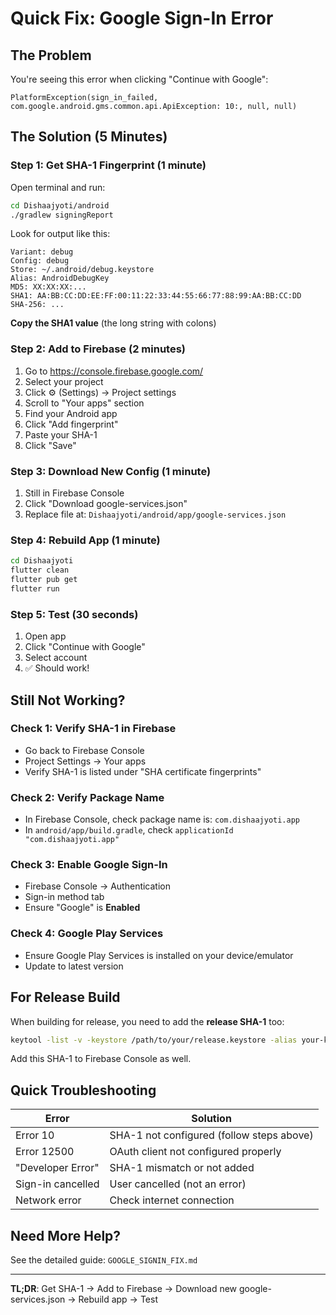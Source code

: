 # Quick Fix: Google Sign-In Error

## The Problem
You're seeing this error when clicking "Continue with Google":
```
PlatformException(sign_in_failed, com.google.android.gms.common.api.ApiException: 10:, null, null)
```

## The Solution (5 Minutes)

### Step 1: Get SHA-1 Fingerprint (1 minute)

Open terminal and run:
```bash
cd Dishaajyoti/android
./gradlew signingReport
```

Look for output like this:
```
Variant: debug
Config: debug
Store: ~/.android/debug.keystore
Alias: AndroidDebugKey
MD5: XX:XX:XX:...
SHA1: AA:BB:CC:DD:EE:FF:00:11:22:33:44:55:66:77:88:99:AA:BB:CC:DD
SHA-256: ...
```

**Copy the SHA1 value** (the long string with colons)

### Step 2: Add to Firebase (2 minutes)

1. Go to https://console.firebase.google.com/
2. Select your project
3. Click ⚙️ (Settings) → Project settings
4. Scroll to "Your apps" section
5. Find your Android app
6. Click "Add fingerprint"
7. Paste your SHA-1
8. Click "Save"

### Step 3: Download New Config (1 minute)

1. Still in Firebase Console
2. Click "Download google-services.json"
3. Replace file at: `Dishaajyoti/android/app/google-services.json`

### Step 4: Rebuild App (1 minute)

```bash
cd Dishaajyoti
flutter clean
flutter pub get
flutter run
```

### Step 5: Test (30 seconds)

1. Open app
2. Click "Continue with Google"
3. Select account
4. ✅ Should work!

## Still Not Working?

### Check 1: Verify SHA-1 in Firebase
- Go back to Firebase Console
- Project Settings → Your apps
- Verify SHA-1 is listed under "SHA certificate fingerprints"

### Check 2: Verify Package Name
- In Firebase Console, check package name is: `com.dishaajyoti.app`
- In `android/app/build.gradle`, check `applicationId "com.dishaajyoti.app"`

### Check 3: Enable Google Sign-In
- Firebase Console → Authentication
- Sign-in method tab
- Ensure "Google" is **Enabled**

### Check 4: Google Play Services
- Ensure Google Play Services is installed on your device/emulator
- Update to latest version

## For Release Build

When building for release, you need to add the **release SHA-1** too:

```bash
keytool -list -v -keystore /path/to/your/release.keystore -alias your-key-alias
```

Add this SHA-1 to Firebase Console as well.

## Quick Troubleshooting

| Error | Solution |
|-------|----------|
| Error 10 | SHA-1 not configured (follow steps above) |
| Error 12500 | OAuth client not configured properly |
| "Developer Error" | SHA-1 mismatch or not added |
| Sign-in cancelled | User cancelled (not an error) |
| Network error | Check internet connection |

## Need More Help?

See the detailed guide: `GOOGLE_SIGNIN_FIX.md`

---

**TL;DR**: Get SHA-1 → Add to Firebase → Download new google-services.json → Rebuild app → Test
